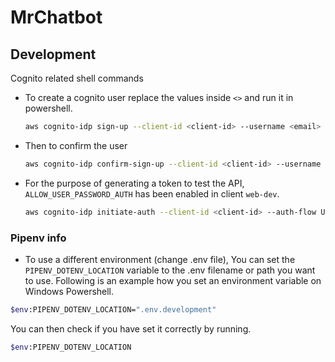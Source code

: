 # MrChatbot

## Development

Cognito related shell commands

- To create a cognito user replace the values inside `<>` and run it in powershell.

  ```sh
  aws cognito-idp sign-up --client-id <client-id> --username <email> --password <password> --user-attributes Name=name,Value=<name string> --profile <your aws credential profile>
  ```

- Then to confirm the user

  ```sh
  aws cognito-idp confirm-sign-up --client-id <client-id> --username <email> --confirmation-code <code received to your email> --profile <your aws credential profile>
  ```

- For the purpose of generating a token to test the API, `ALLOW_USER_PASSWORD_AUTH` has been enabled in client `web-dev`.

  ```sh
  aws cognito-idp initiate-auth --client-id <client-id> --auth-flow USER_PASSWORD_AUTH --auth-parameters USERNAME=<email>,PASSWORD=<password>
  ```

### Pipenv info

- To use a different environment (change .env file), You can set the `PIPENV_DOTENV_LOCATION` variable to the .env filename or path you want to use. Following is an example how you set an environment variable on Windows Powershell.

```sh
$env:PIPENV_DOTENV_LOCATION=".env.development"
```

You can then check if you have set it correctly by running.

```sh
$env:PIPENV_DOTENV_LOCATION
```
